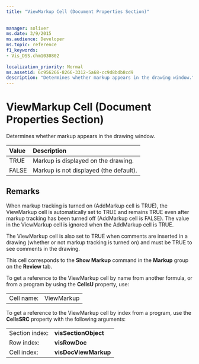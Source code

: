 ```yaml
---
title: "ViewMarkup Cell (Document Properties Section)"
 
 
manager: soliver
ms.date: 3/9/2015
ms.audience: Developer
ms.topic: reference
f1_keywords:
- Vis_DSS.chm1030802
 
localization_priority: Normal
ms.assetid: 6c956266-8266-3312-5a68-cc9d8bdb8cd9
description: "Determines whether markup appears in the drawing window."
---
```


# ViewMarkup Cell (Document Properties Section)

Determines whether markup appears in the drawing window. 
  
|**Value**|**Description**|
|:-----|:-----|
|TRUE  <br/> |Markup is displayed on the drawing.  <br/> |
|FALSE  <br/> |Markup is not displayed (the default).  <br/> |
   
## Remarks

 When markup tracking is turned on (AddMarkup cell is TRUE), the ViewMarkup cell is automatically set to TRUE and remains TRUE even after markup tracking has been turned off (AddMarkup cell is FALSE). The value in the ViewMarkup cell is ignored when the AddMarkup cell is TRUE. 
  
The ViewMarkup cell is also set to TRUE when comments are inserted in a drawing (whether or not markup tracking is turned on) and must be TRUE to see comments in the drawing.
  
This cell corresponds to the **Show Markup** command in the **Markup** group on the **Review** tab. 
  
To get a reference to the ViewMarkup cell by name from another formula, or from a program by using the **CellsU** property, use: 
  
|||
|:-----|:-----|
|Cell name:  <br/> |ViewMarkup  <br/> |
   
To get a reference to the ViewMarkup cell by index from a program, use the **CellsSRC** property with the following arguments: 
  
|||
|:-----|:-----|
|Section index:  <br/> |**visSectionObject** <br/> |
|Row index:  <br/> |**visRowDoc** <br/> |
|Cell index:  <br/> |**visDocViewMarkup** <br/> |
   

